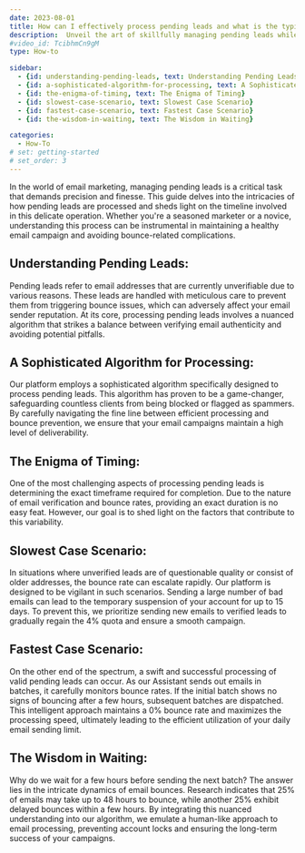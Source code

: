 ```yaml
---
date: 2023-08-01
title: How can I effectively process pending leads and what is the typical timeframe required for completion?
description:  Unveil the art of skillfully managing pending leads while uncovering the optimal timeframe for resolution within the dynamic landscape of email marketing. Discover how our innovative algorithms and strategic timing insights can empower your email campaigns to conquer bounce-related challenges with finesse.
#video_id: TcibhmCn9gM
type: How-to

sidebar:
  - {id: understanding-pending-leads, text: Understanding Pending Leads}
  - {id: a-sophisticated-algorithm-for-processing, text: A Sophisticated Algorithm for Processing:}
  - {id: the-enigma-of-timing, text: The Enigma of Timing}
  - {id: slowest-case-scenario, text: Slowest Case Scenario}
  - {id: fastest-case-scenario, text: Fastest Case Scenario}
  - {id: the-wisdom-in-waiting, text: The Wisdom in Waiting}

categories:
  - How-To
# set: getting-started
# set_order: 3
---
```


In the world of email marketing, managing pending leads is a critical task that demands precision and finesse. This guide delves into the intricacies of how pending leads are processed and sheds light on the timeline involved in this delicate operation. Whether you're a seasoned marketer or a novice, understanding this process can be instrumental in maintaining a healthy email campaign and avoiding bounce-related complications.

## Understanding Pending Leads:

Pending leads refer to email addresses that are currently unverifiable due to various reasons. These leads are handled with meticulous care to prevent them from triggering bounce issues, which can adversely affect your email sender reputation. At its core, processing pending leads involves a nuanced algorithm that strikes a balance between verifying email authenticity and avoiding potential pitfalls.

## A Sophisticated Algorithm for Processing:

Our platform employs a sophisticated algorithm specifically designed to process pending leads. This algorithm has proven to be a game-changer, safeguarding countless clients from being blocked or flagged as spammers. By carefully navigating the fine line between efficient processing and bounce prevention, we ensure that your email campaigns maintain a high level of deliverability.

## The Enigma of Timing:

One of the most challenging aspects of processing pending leads is determining the exact timeframe required for completion. Due to the nature of email verification and bounce rates, providing an exact duration is no easy feat. However, our goal is to shed light on the factors that contribute to this variability.

## Slowest Case Scenario:

In situations where unverified leads are of questionable quality or consist of older addresses, the bounce rate can escalate rapidly. Our platform is designed to be vigilant in such scenarios. Sending a large number of bad emails can lead to the temporary suspension of your account for up to 15 days. To prevent this, we prioritize sending new emails to verified leads to gradually regain the 4% quota and ensure a smooth campaign.

## Fastest Case Scenario:

On the other end of the spectrum, a swift and successful processing of valid pending leads can occur. As our Assistant sends out emails in batches, it carefully monitors bounce rates. If the initial batch shows no signs of bouncing after a few hours, subsequent batches are dispatched. This intelligent approach maintains a 0% bounce rate and maximizes the processing speed, ultimately leading to the efficient utilization of your daily email sending limit.

## The Wisdom in Waiting:

Why do we wait for a few hours before sending the next batch? The answer lies in the intricate dynamics of email bounces. Research indicates that 25% of emails may take up to 48 hours to bounce, while another 25% exhibit delayed bounces within a few hours. By integrating this nuanced understanding into our algorithm, we emulate a human-like approach to email processing, preventing account locks and ensuring the long-term success of your campaigns.

